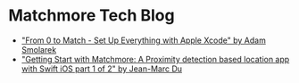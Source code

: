 # Matchmore Tech Blog

- ["From 0 to Match - Set Up Everything with Apple Xcode" by Adam Smolarek](https://github.com/matchmore/tech-blog/tree/master/20180329)
- ["Getting Start with Matchmore: A Proximity detection based location app with Swift iOS part 1 of 2" by Jean-Marc Du](https://github.com/matchmore/tech-blog/tree/master/20180403)
